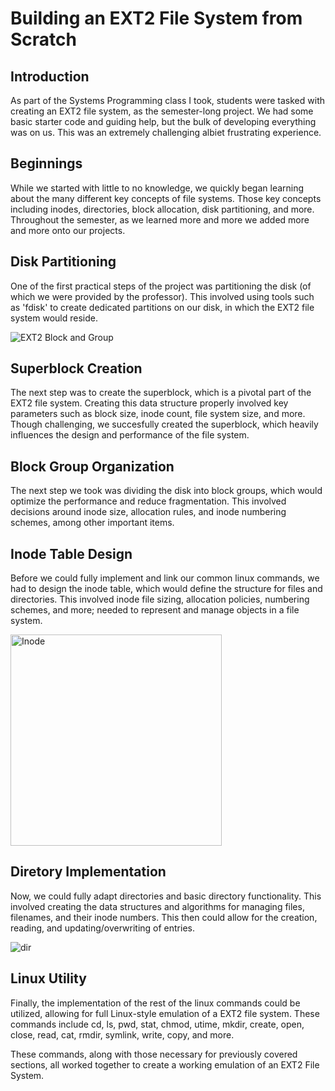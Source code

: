 # Building an EXT2 File System from Scratch

## Introduction
As part of the Systems Programming class I took, students were tasked with creating an EXT2 file system, as the semester-long project. We had some basic starter code and guiding help, but the bulk of developing everything was on us. This was an extremely challenging albiet frustrating experience.

## Beginnings
While we started with little to no knowledge, we quickly began learning about the many different key concepts of file systems. Those key concepts including inodes, directories, block allocation, disk partitioning, and more. Throughout the semester, as we learned more and more we added more and more onto our projects. 

## Disk Partitioning
One of the first practical steps of the project was partitioning the disk (of which we were provided by the professor). This involved using tools such as 'fdisk' to create dedicated partitions on our disk, in which the EXT2 file system would reside.

![EXT2 Block and Group](https://github.com/daniel-semenko/EXT2FileSystem/assets/74024282/7ea6ba50-603b-47a8-99a7-6e78debee7e7)

## Superblock Creation
The next step was to create the superblock, which is a pivotal part of the EXT2 file system. Creating this data structure properly involved key parameters such as block size, inode count, file system size, and more. Though challenging, we succesfully created the superblock, which heavily influences the design and performance of the file system.

## Block Group Organization
The next step we took was dividing the disk into block groups, which would optimize the performance and reduce fragmentation. This involved decisions around inode size, allocation rules, and inode numbering schemes, among other important items.

## Inode Table Design
Before we could fully implement and link our common linux commands, we had to design the inode table, which would define the structure for files and directories. This involved inode file sizing, allocation policies, numbering schemes, and more; needed to represent and manage objects in a file system.

<img width="338" alt="Inode" src="https://github.com/daniel-semenko/EXT2FileSystem/assets/74024282/03acda8c-8fca-4c77-8408-d6472a7d941e">


## Diretory Implementation
Now, we could fully adapt directories and basic directory functionality. This involved creating the data structures and algorithms for managing files, filenames, and their inode numbers. This then could allow for the creation, reading, and updating/overwriting of entries.

![dir](https://github.com/daniel-semenko/EXT2FileSystem/assets/74024282/b08c008a-c730-4913-a514-b69e072cad97)

## Linux Utility
Finally, the implementation of the rest of the linux commands could be utilized, allowing for full Linux-style emulation of a EXT2 file system. These commands include cd, ls, pwd, stat, chmod, utime, mkdir, create, open, close, read, cat, rmdir, symlink, write, copy, and more.

These commands, along with those necessary for previously covered sections, all worked together to create a working emulation of an EXT2 File System.
